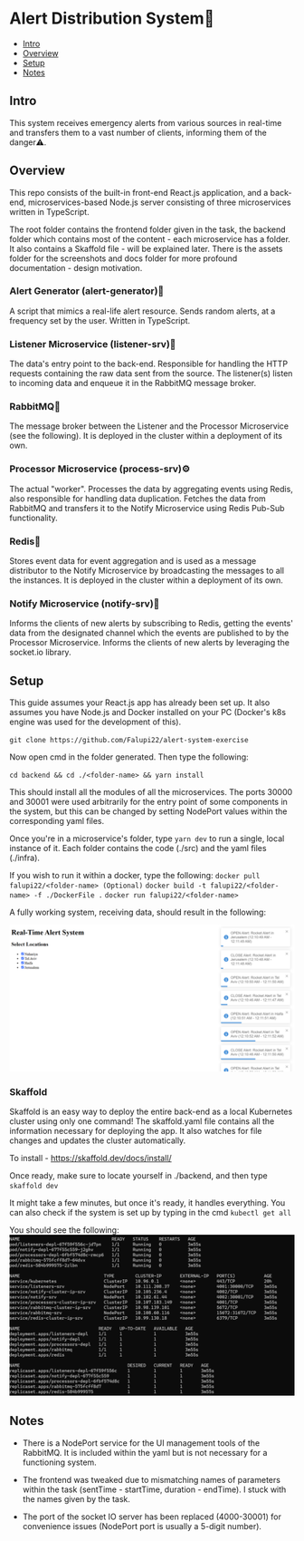 # Alert Distribution System🚨

- [Intro](#intro)
- [Overview](#overview)
- [Setup](#setup)
- [Notes](#notes)

## Intro

This system receives emergency alerts from various sources in real-time and transfers them to a vast number of clients, informing them of the danger⚠️.

## Overview

This repo consists of the built-in front-end React.js application, and a back-end, microservices-based Node.js server consisting of three microservices written in TypeScript.

The root folder contains the frontend folder given in the task, the backend folder which contains most of the content - each microservice has a folder. It also contains a Skaffold file - will be explained later. There is the assets folder for the screenshots and docs folder for more profound documentation - design motivation.

### Alert Generator (alert-generator)🤖

A script that mimics a real-life alert resource.
Sends random alerts, at a frequency set by the user.
Written in TypeScript.

### Listener Microservice (listener-srv)📡

The data's entry point to the back-end.
Responsible for handling the HTTP requests containing the raw data sent from the source. The listener(s) listen to incoming data and enqueue it in the RabbitMQ message broker.

### RabbitMQ🐰

The message broker between the Listener and the Processor Microservice (see the following). It is deployed in the cluster within a deployment of its own.

### Processor Microservice (process-srv)⚙️

The actual "worker". Processes the data by aggregating events using Redis, also responsible for handling data duplication. Fetches the data from RabbitMQ and transfers it to the Notify Microservice using Redis Pub-Sub functionality.

### Redis📩

Stores event data for event aggregation and is used as a message distributor to the Notify Microservice by broadcasting the messages to all the instances. It is deployed in the cluster within a deployment of its own.

### Notify Microservice (notify-srv)🔔

Informs the clients of new alerts by subscribing to Redis, getting the events' data from the designated channel which the events are published to by the Processor Microservice. Informs the clients of new alerts by leveraging the socket.io library.

## Setup

This guide assumes your React.js app has already been set up.
It also assumes you have Node.js and Docker installed on your PC (Docker's k8s engine was used for the development of this).

`git clone https://github.com/Falupi22/alert-system-exercise`

Now open cmd in the folder generated. Then type the following:

`cd backend && cd ./<folder-name> && yarn install`

This should install all the modules of all the microservices.
The ports 30000 and 30001 were used arbitrarily for the entry point of some components in the system, but this can be changed by setting NodePort values within the corresponding yaml files.

Once you're in a microservice's folder, type `yarn dev` to run a single, local instance of it.
Each folder contains the code (./src) and the yaml files (./infra).

If you wish to run it within a docker, type the following:
`docker pull falupi22/<folder-name> (Optional)`
`docker build -t falupi22/<folder-name> -f ./DockerFile .`
`docker run falupi22/<folder-name>`

A fully working system, receiving data, should result in the following:

![Web page](assets/live.png)

### Skaffold

Skaffold is an easy way to deploy the entire back-end as a local Kubernetes cluster using only one command! The skaffold.yaml file contains all the information necessary for deploying the app. It also watches for file changes and updates the cluster automatically.

To install - https://skaffold.dev/docs/install/

Once ready, make sure to locate yourself in ./backend, and then type
`skaffold dev`

It might take a few minutes, but once it's ready, it handles everything.
You can also check if the system is set up by typing in the cmd
`kubectl get all`

You should see the following:
![Healthy cluster](./assets/cluster.png)

## Notes

- There is a NodePort service for the UI management tools of the RabbitMQ. It is included within the yaml but is not necessary for a functioning system.
  
- The frontend was tweaked due to mismatching names of parameters within the task (sentTime - startTime, duration - endTime). I stuck with the names given by the task.

- The port of the socket IO server has been replaced (4000-30001) for convenience issues (NodePort port is usually a 5-digit number).
